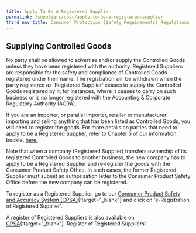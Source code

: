 ```yaml
---
title: Apply To Be A Registered Supplier
permalink: /suppliers/cpsr/apply-to-be-a-registered-supplier
third_nav_title: Consumer Protection (Safety Requirements) Regulations (CPSR)
---
```

## Supplying Controlled Goods
No party shall be allowed to advertise and/or supply the Controlled Goods unless they have been registered with the authority. Registered Suppliers are responsible for the safety and compliance of Controlled Goods registered under their name. The registration will be withdrawn when the party registered as ‘Registered Supplier’ ceases to supply the Controlled Goods registered by it, for instances, where it ceases to carry on such business or is no longer registered with the Accounting & Corporate Regulatory Authority (ACRA).

If you are an importer, or parallel importer, retailer or manufacturer importing and selling anything that has been listed as Controlled Goods, you will need to register the goods. For more details on parties that need to apply to be a Registered Supplier, refer to Chapter 5 of our information booklet [here.](/images/cpsr-resources/cps-infobooklet.pdf)

Note that when a company (Registered Supplier) transfers ownership of its registered Controlled Goods to another business, the new company has to apply to be a Registered Supplier and re-register the goods with the Consumer Product Safety Office. In such cases, the former Registered Supplier must submit an authorisation letter to the Consumer Product Safety Office before the new company can be registered.

To register as a Registered Supplier, go to our [Consumer Product Safety and Accuracy System (CPSA)](https://cpsa.enterprisesg.gov.sg/TotalAgility/Forms/custom/publicsite/login.html){:target="_blank"} and click on 'e-Registration of Registered Supplier'.

A register of Registered Suppliers is also available on [CPSA](https://cpsa.enterprisesg.gov.sg/TotalAgility/Forms/custom/publicsite/login.html){:target="_blank"} 'Register of Registered Suppliers'.
